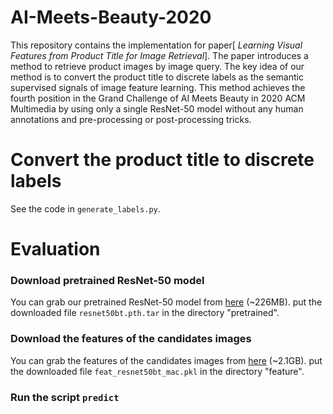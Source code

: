 # AI-Meets-Beauty-2020

This repository contains the implementation for paper[ *Learning Visual Features from Product Title for Image Retrieval*]. The paper introduces a method to retrieve product images by image query. The key idea of our method is to convert the product title to discrete labels as the semantic supervised signals of image feature learning. This method achieves the fourth position in the Grand Challenge of AI Meets Beauty in 2020 ACM Multimedia by using only a single ResNet-50 model without any human annotations and pre-processing or post-processing tricks.

# Convert the product title to discrete labels

See the code in `generate_labels.py`. 

# Evaluation

### Download pretrained ResNet-50 model

You can grab our pretrained ResNet-50 model from [here](https://drive.google.com/file/d/1BH9yn7daO4V3fPQ142sREQVh3rT2CllE/view?usp=sharing) (~226MB). put the downloaded file `resnet50bt.pth.tar` in the directory "pretrained".

### Download the features of the candidates images

You can grab the features of the candidates images from [here](https://drive.google.com/file/d/1tyZEryLWJ_fG4e-XJgDaMDYEi1zf35X6/view?usp=sharing) (~2.1GB). put the downloaded file `feat_resnet50bt_mac.pkl` in the directory "feature".

### Run the script `predict`




